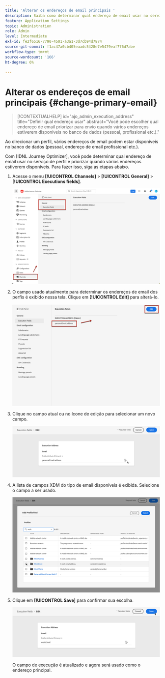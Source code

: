 ```yaml
---
title: 'Alterar os endereços de email principais '
description: Saiba como determinar qual endereço de email usar no serviço de perfil.
feature: Application Settings
topic: Administration
role: Admin
level: Intermediate
exl-id: fe2f6516-7790-4501-a3a1-3d7cb94d7874
source-git-commit: f1ac47a0cb405eaadc5428e7e5479eaf776d7abe
workflow-type: tm+mt
source-wordcount: '166'
ht-degree: 6%

---
```


# Alterar os endereços de email principais {#change-primary-email}

>[!CONTEXTUALHELP]
>id="ajo_admin_execution_address"
>title="Definir qual endereço usar"
>abstract="Você pode escolher qual endereço de email priorizar para envio quando vários endereços estiverem disponíveis no banco de dados (pessoal, profissional etc.)."

Ao direcionar um perfil, vários endereços de email podem estar disponíveis no banco de dados (pessoal, endereço de email profissional etc.).

Com [!DNL Journey Optimizer], você pode determinar qual endereço de email usar no serviço de perfil e priorizar quando vários endereços estiverem disponíveis. Para fazer isso, siga as etapas abaixo.

1. Acesse o menu **[!UICONTROL Channels]** > **[!UICONTROL General]** > **[!UICONTROL Executions fields]**.

   ![](assets/primary-address-execution-fields.png)

1. O campo usado atualmente para determinar os endereços de email dos perfis é exibido nessa tela. Clique em **[!UICONTROL Edit]** para alterá-lo.

   ![](assets/primary-address.png)

1. Clique no campo atual ou no ícone de edição para selecionar um novo campo.

   ![](assets/primary-address-edit.png)

1. A lista de campos XDM do tipo de email disponíveis é exibida. Selecione o campo a ser usado.

   ![](assets/primary-address-field.png)

1. Clique em **[!UICONTROL Save]** para confirmar sua escolha.

   ![](assets/primary-address-save.png)

   O campo de execução é atualizado e agora será usado como o endereço principal.

<!--1. You can also select an additional field to use as secondary email address. This allows you to determine which field to use if the primary field is empty for a profile. -->
